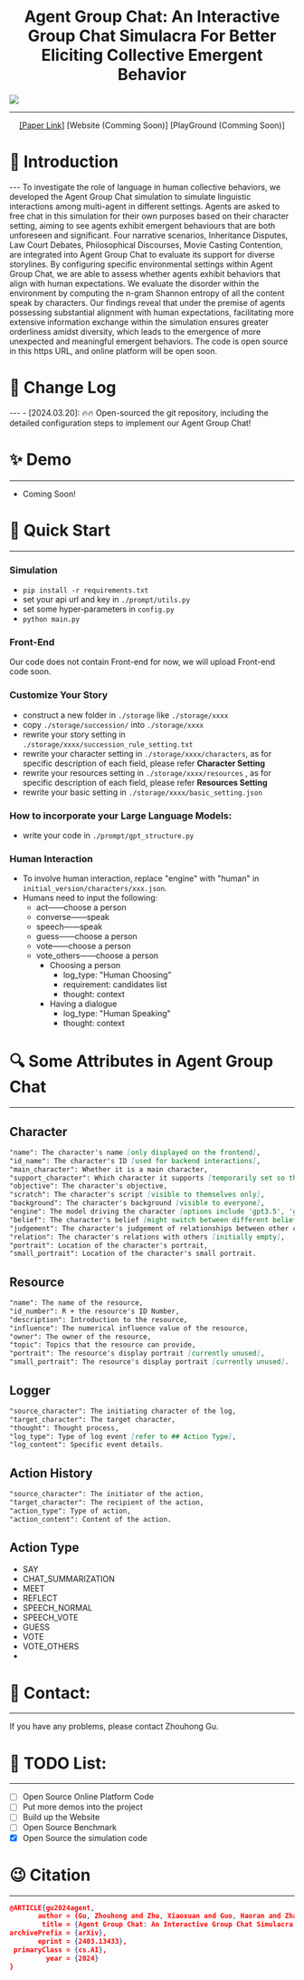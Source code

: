 <h1 align="center">Agent Group Chat: An Interactive Group Chat Simulacra For Better Eliciting Collective Emergent Behavior</h1>

<img src="figures/headfigure.png">

---
<p align="center">
  <a href="https://arxiv.org/abs/2403.13433">[Paper Link]</a>
  <a>[Website (Comming Soon)]</a>
  <a>[PlayGround (Comming Soon)]</a>
</p>


<h1 align="left">🔆 Introduction</h1>
---
To investigate the role of language in human collective behaviors, we developed the Agent Group Chat simulation to simulate linguistic interactions among multi-agent in different settings. Agents are asked to free chat in this simulation for their own purposes based on their character setting, aiming to see agents exhibit emergent behaviours that are both unforeseen and significant. Four narrative scenarios, Inheritance Disputes, Law Court Debates, Philosophical Discourses, Movie Casting Contention, are integrated into Agent Group Chat to evaluate its support for diverse storylines. By configuring specific environmental settings within Agent Group Chat, we are able to assess whether agents exhibit behaviors that align with human expectations. We evaluate the disorder within the environment by computing the n-gram Shannon entropy of all the content speak by characters. Our findings reveal that under the premise of agents possessing substantial alignment with human expectations, facilitating more extensive information exchange within the simulation ensures greater orderliness amidst diversity, which leads to the emergence of more unexpected and meaningful emergent behaviors. The code is open source in this https URL, and online platform will be open soon.

<h1 align="left">📝 Change Log</h1>
---
- [2024.03.20]: 🔥🔥 Open-sourced the git repository, including the detailed configuration steps to implement our Agent Group Chat!


# ✨ Demo
---
- Coming Soon!

# 🚀 Quick Start
---
### Simulation
- `pip install -r requirements.txt`
- set your api url and key in `./prompt/utils.py`
- set some hyper-parameters in `config.py`
- `python main.py`
### Front-End
Our code does not contain Front-end for now, we will upload Front-end code soon.
### Customize Your Story
- construct a new folder in `./storage` like `./storage/xxxx` 
- copy `./storage/succession/` into `./storage/xxxx` 
- rewrite your story setting in `./storage/xxxx/succession_rule_setting.txt`
- rewrite your character setting in `./storage/xxxx/characters`, as for specific description of each field, please refer **Character Setting** 
- rewrite your resources setting in `./storage/xxxx/resources` , as for specific description of each field, please refer **Resources Setting** 
- rewrite your basic setting in `./storage/xxxx/basic_setting.json`
### How to incorporate your Large Language Models:
- write your code in `./prompt/gpt_structure.py`

### Human Interaction
- To involve human interaction, replace "engine" with "human" in `initial_version/characters/xxx.json`.
- Humans need to input the following:
  - act——choose a person 
  - converse——speak
  - speech——speak
  - guess——choose a person 
  - vote——choose a person 
  - vote_others——choose a person 
    - Choosing a person 
      - log_type: "Human Choosing"
      - requirement: candidates list 
      - thought: context
    - Having a dialogue 
      - log_type: "Human Speaking"
      - thought: context


# 🔍 Some Attributes in Agent Group Chat
---
## Character
```markdown
"name": The character's name [only displayed on the frontend],
"id_name": The character's ID [used for backend interactions],
"main_character": Whether it is a main character,
"support_character": Which character it supports [temporarily set so that main characters do not support others],
"objective": The character's objective,
"scratch": The character's script [visible to themselves only],
"background": The character's background [visible to everyone],
"engine": The model driving the character [options include 'gpt3.5', 'gpt4', 'human', 'glm-3-turbo', 'glm-4', 'hunyuan-chatpro', 'hunyuan-chatstd', or model parameters from huggingface (like 'THUDM/chatglm3-6b-32k')],
"belief": The character's belief [might switch between different beliefs],
"judgement": The character's judgement of relationships between other characters [not implemented yet],
"relation": The character's relations with others [initially empty],
"portrait": Location of the character's portrait,
"small_portrait": Location of the character's small portrait.

```

## Resource
```markdown
"name": The name of the resource,
"id_number": R + the resource's ID Number,
"description": Introduction to the resource,
"influence": The numerical influence value of the resource,
"owner": The owner of the resource,
"topic": Topics that the resource can provide,
"portrait": The resource's display portrait [currently unused],
"small_portrait": The resource's display portrait [currently unused].
```


## Logger
```markdown
"source_character": The initiating character of the log,
"target_character": The target character,
"thought": Thought process,
"log_type": Type of log event [refer to ## Action Type],
"log_content": Specific event details.
```

## Action History
```markdown
"source_character": The initiator of the action,
"target_character": The recipient of the action,
"action_type": Type of action,
"action_content": Content of the action.
```

## Action Type
- SAY
- CHAT_SUMMARIZATION
- MEET
- REFLECT
- SPEECH_NORMAL
- SPEECH_VOTE
- GUESS
- VOTE
- VOTE_OTHERS
- 
# 📱 Contact:
---
If you have any problems, please contact <a src="zhgu22@m.fudan.edu.cn">Zhouhong Gu</a>.

# 📖 TODO List:
---
- [ ] Open Source Online Platform Code
- [ ] Put more demos into the project
- [ ] Build up the Website
- [ ] Open Source Benchmark
- [x] Open Source the simulation code

# 😉 Citation
---
```json
@ARTICLE{gu2024agent,
       author = {Gu, Zhouhong and Zhu, Xiaoxuan and Guo, Haoran and Zhang, Lin and Cai, Yin and Shen, Hao and Chen, Jiangjie and Ye, Zheyu and Dai, Yifei and Gao, Yan and Hu, Yao and Feng, Hongwei and Xiao, Yanghua},
        title = {Agent Group Chat: An Interactive Group Chat Simulacra For Better Eliciting Collective Emergent Behavior},
archivePrefix = {arXiv},
       eprint = {2403.13433},
 primaryClass = {cs.AI}, 
         year = {2024}
}

```